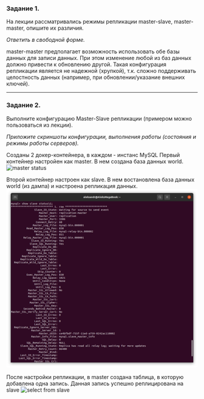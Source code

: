 ### Задание 1.

На лекции рассматривались режимы репликации master-slave, master-master, опишите их различия.

*Ответить в свободной форме.*

master-master предполагает возможность использовать обе базы данных для записи данных. 
При этом изменение любой из баз данных должно привести к обновлению другой.
Такая конфигурация репликации является не надежной (хрупкой), т.к. сложно поддерживать целостность данных (например, при обновлении/указание внешних ключей).

---

### Задание 2.

Выполните конфигурацию Master-Slave репликации (примером можно пользоваться из лекции).

*Приложите скриншоты конфигурации, выполнения работы (состояния и режимы работы серверов).*

Созданы 2 докер-контейнера, в каждом - инстанс MySQL
Первый контейнер настройен как master. В нем создана база данных world.
![master status](https://github.com/bogdanovap/SQLDB-1/blob/master/04/images/show_master_status.png)

Второй контейнер настроен как slave. В нем востановлена база данных world (из дампа) и настроена репликация данных.
![slave status](https://github.com/bogdanovap/SQLDB-1/blob/master/04/show%20slave%20status.png)

После настройки репликации, в master создана таблица, в которую добавлена одна запись. 
Данная запись успешно реплицирована на slave
![select from slave](https://github.com/bogdanovap/SQLDB-1/blob/master/04/images/slave%20db%20select%20example.png)
